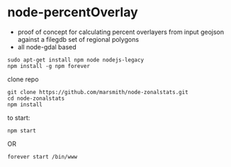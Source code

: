 # node-percentOverlay

* proof of concept for calculating percent overlayers from input geojson against a filegdb set of regional polygons
* all node-gdal based

```
sudo apt-get install npm node nodejs-legacy
npm install -g npm forever
```

clone repo
```
git clone https://github.com/marsmith/node-zonalstats.git
cd node-zonalstats
npm install
```

to start:
```
npm start
```
OR
```
forever start /bin/www
```
